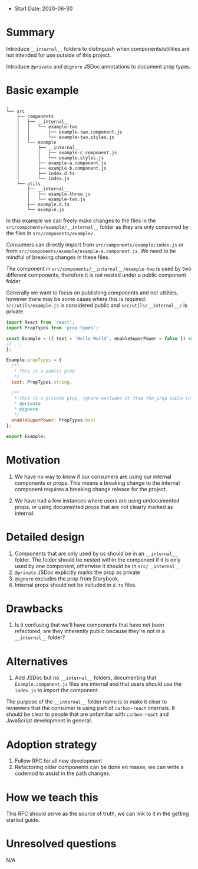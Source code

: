 - Start Date: 2020-06-30

# Summary

Introduce `__internal__` folders to distinguish when components/utilities are not intended for use outside of this project.

Introduce `@private` and `@ignore` JSDoc annotations to document prop types.

# Basic example
```
.
└── src
    ├── components
    │   ├── __internal__
    │   │   └── example-two
    │   │       ├── example-two.component.js
    │   │       └── example-two.styles.js
    │   └── example
    │       ├── __internal__
    │       │   ├── example-c.component.js
    │       │   └── example.styles.js
    │       ├── example-a.component.js
    │       ├── example-b.component.js
    │       ├── index.d.ts
    │       └── index.js
    └── utils
        ├── __internal__
        │   ├── example-three.js
        │   └── example-two.js
        ├── example.d.ts
        └── example.js
```

In this example we can freely make changes to the files in the `src/components/example/__internal__` folder as they are
only consumed by the files in `src/components/example/`.

Consumers can directly import from `src/components/example/index.js` or from `src/components/example/example-a.component.js`.
We need to be mindful of breaking changes in these files.

The component in `src/components/__internal__/example-two` is used by two different components, therefore it is not
nested under a public component folder.

Generally we want to focus on publishing components and not utilities, however there may be some cases where this is required.
`src/utils/example.js` is considered public and `src/utils/__internal__/` is private.

```js
import React from 'react';
import PropTypes from 'prop-types';

const Example = ({ text = 'Hello World', enableSuperPower = false }) => {
// ...
};

Example.propTypes = {
  /**
   * This is a public prop
   */
  text: PropTypes.string,

  /**
   * This is a private prop, ignore excludes it from the prop table in storybook
   * @private
   * @ignore
   */
  enableSuperPower: PropTypes.bool
};

export Example;
```

# Motivation

1. We have no way to know if our consumers are using our internal components or props. This means a breaking change to the internal component requires a breaking change release for the project.

1. We have had a few instances where users are using undocumented props, or using documented props that are not clearly marked as internal.

# Detailed design

1. Components that are only used by us should be in an `__internal__` folder. The folder should be nested within the component if it is only used by one component, otherwise it should be in `src/__internal__`
1. `@private` JSDoc explicitly marks the prop as private
1. `@ignore` excludes the prop from Storybook.
1. Internal props should not be included in `d.ts` files.

# Drawbacks

1. Is it confusing that we'll have components that have not been refactored, are they inherently public because they're not in a `__internal__` folder?

# Alternatives

1. Add JSDoc but no `__internal__` folders, documenting that `Example.component.js` files are internal and that users should use the `index.js` to import the component.

The purpose of the `__internal__` folder name is to make it clear to reviewers that the consumer is using part of `carbon-react` internals. It should be clear to people that are unfamiliar with `carbon-react` and JavaScript development in general.

# Adoption strategy

1. Follow RFC for all new development
1. Refactoring older components can be done en masse, we can write a codemod to assist in the path changes.

# How we teach this

This RFC should serve as the source of truth, we can link to it in the getting started guide.

# Unresolved questions

N/A
